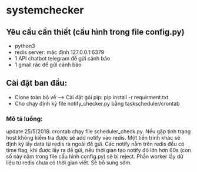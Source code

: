 # systemchecker
## Yêu cầu cần thiết (cấu hình trong file config.py)
- python3
- redis server: mặc định 127.0.0.1:6379
- 1 API chatbot telegram để gửi cảnh báo
- 1 gmail rác để gửi cảnh báo

## Cài đặt ban đầu:
- Clone toàn bộ về --> Cài đặt gói pip: pip install -r requirment.txt
- Cho chạy định kỳ file notify_checker.py bằng taskscheduler/crontab

### Mô tả luồng:
update 25/5/2018: crontab chạy file scheduler_check.py. Nếu gặp tình trạng host không kiểm tra được sẽ add notify vào redis. Một tiến trình khác sẽ định kỳ lấy data từ redis ra ngoài để gửi. Các notify nằm trên redis đều có time flag, khi được lấy ra để gửi, nếu thời gian tạo notify đó lớn hơn 60s (con số này nằm trong file cấu hình config.py) sẽ bị reject. Phần worker lấy dữ liệu từ redis chưa có thời gian viết. Sẽ bổ sung sớm.

